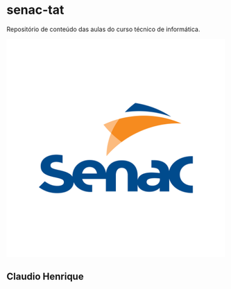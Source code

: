 # senac-tat
Repositório de conteúdo das aulas do curso técnico de informática.

![senac](https://github.com/clxsilva/senac-tat/blob/main/UC1/assets/logosenac.png)

## Claudio Henrique
